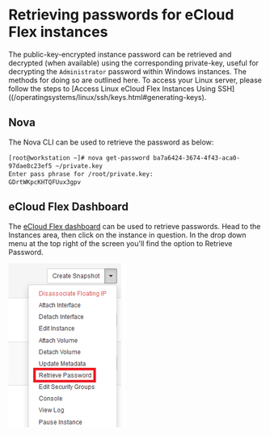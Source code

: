 # Retrieving passwords for eCloud Flex instances

The public-key-encrypted instance password can be retrieved and decrypted (when available) using the corresponding private-key, useful for decrypting the `Administrator` password within Windows instances. The methods for doing so are outlined here. To access your Linux server, please follow the steps to [Access Linux eCloud Flex Instances Using SSH]((/operatingsystems/linux/ssh/keys.html#generating-keys). 

## Nova

The Nova CLI can be used to retrieve the password as below:

```console
[root@workstation ~]# nova get-password ba7a6424-3674-4f43-aca0-97dae8c23ef5 ~/private.key
Enter pass phrase for /root/private.key:
GDrtWKpcKHTQFUux3gpv
```

## eCloud Flex Dashboard

The [eCloud Flex dashboard](https://api.openstack.ecloud.co.uk/project) can be used to retrieve passwords.  Head to the Instances area, then click on the instance in question.  In the drop down menu at the top right of the screen you'll find the option to Retrieve Password.

![instances-retrievepassword](../files/instances-retrievepassword.PNG)
